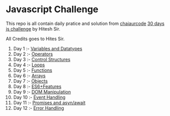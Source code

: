 # Javascript Challenge

This repo is all contain daily pratice and solution from [chaiaurcode](https://chaicode.com/) [30 days js challenge](https://courses.chaicode.com/learn/home/30-days-of-Javascript-challenge) by Hitesh Sir.

All Credits goes to Hites Sir.

1. Day 1 :- [Variables and Datatypes](./day1/index.js)
2. Day 2 :- [Operators](./day2/index.js)
3. Day 3 :- [Control Structures](./day3/index.js)
4. Day 4 :- [Loops](./day4/index.js)
5. Day 5 :- [Functions](./day5/index.js)
6. Day 6 :- [Arrays](./day6/index.js)
7. Day 7 :- [Objects](./day7/index.js)
8. Day 8 :- [ES6+Features](./day8/index.js)
9. Day 9 :- [DOM Manipulation](./day9/script.js)
10. Day 10 :- [Event Handling](./day10/script.js)
11. Day 11 :- [Promises and asyn/await](./day11/index.js)
12. Day 12 :- [Error Handling](./day12/index.js)